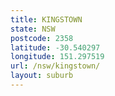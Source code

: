 ```yaml
---
title: KINGSTOWN
state: NSW
postcode: 2358
latitude: -30.540297
longitude: 151.297519
url: /nsw/kingstown/
layout: suburb
---
```

